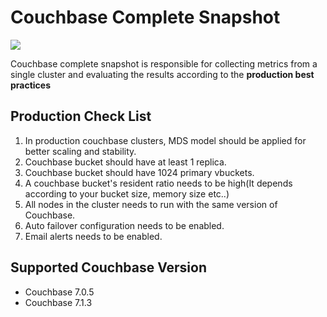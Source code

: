 # Couchbase Complete Snapshot 

![](https://upload.wikimedia.org/wikipedia/commons/6/67/Couchbase%2C_Inc._official_logo.png)

Couchbase complete snapshot is responsible for collecting metrics from a single cluster and evaluating the results according to the **production best practices**


## Production Check List

1. In production couchbase clusters, MDS model should be applied for better scaling and stability.
2. Couchbase bucket should have at least 1 replica.
3. Couchbase bucket should have 1024 primary vbuckets.
4. A couchbase bucket's resident ratio needs to be high(It depends according to your bucket size, memory size etc..)
5. All nodes in the cluster needs to run with the same version of Couchbase.
6. Auto failover configuration needs to be enabled.
7. Email alerts needs to be enabled.

## Supported Couchbase Version

- Couchbase 7.0.5
- Couchbase 7.1.3

